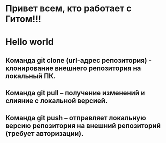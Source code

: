 # Привет всем, кто работает с Гитом!!!      
# Hello world  
## Команда git clone (url-адрес репозитория) - клонирование внешнего репозитория на локальный ПК.    
## Команда git pull – получение изменений и слияние с локальной версией.    
## Команда git push – отправляет локальную версию репозитория на внешний репозиторий (требует авторизации).  